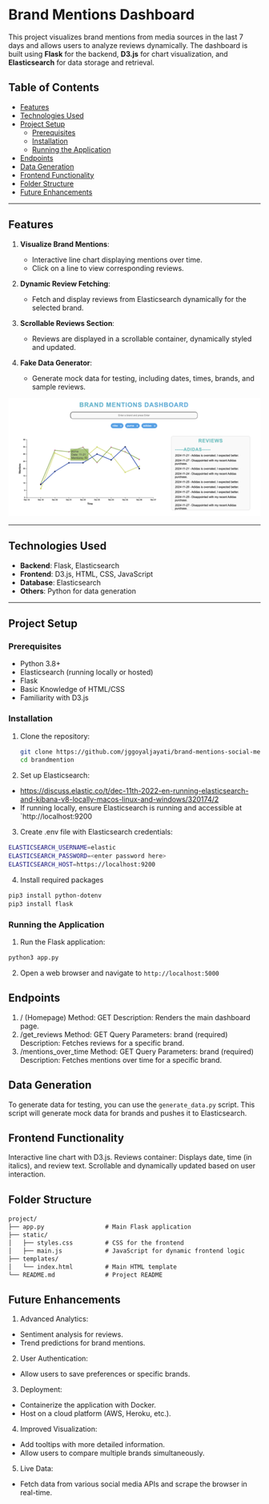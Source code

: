 # Brand Mentions Dashboard

This project visualizes brand mentions from media sources in the last 7 days and
allows users to analyze reviews dynamically. The dashboard is built using
**Flask** for the backend, **D3.js** for chart visualization, and
**Elasticsearch** for data storage and retrieval.

## Table of Contents

- [Features](#features)
- [Technologies Used](#technologies-used)
- [Project Setup](#project-setup)
  - [Prerequisites](#prerequisites)
  - [Installation](#installation)
  - [Running the Application](#running-the-application)
- [Endpoints](#endpoints)
- [Data Generation](#data-generation)
- [Frontend Functionality](#frontend-functionality)
- [Folder Structure](#folder-structure)
- [Future Enhancements](#future-enhancements)

---

## Features

1. **Visualize Brand Mentions**:

   - Interactive line chart displaying mentions over time.
   - Click on a line to view corresponding reviews.

2. **Dynamic Review Fetching**:

   - Fetch and display reviews from Elasticsearch dynamically for the selected
     brand.

3. **Scrollable Reviews Section**:

   - Reviews are displayed in a scrollable container, dynamically styled and
     updated.

4. **Fake Data Generator**:
   - Generate mock data for testing, including dates, times, brands, and sample
     reviews.

![Dashboard View](screenshots/dashboard.png "Dashboard Screenshot")

---

## Technologies Used

- **Backend**: Flask, Elasticsearch
- **Frontend**: D3.js, HTML, CSS, JavaScript
- **Database**: Elasticsearch
- **Others**: Python for data generation

---

## Project Setup

### Prerequisites

- Python 3.8+
- Elasticsearch (running locally or hosted)
- Flask
- Basic Knowledge of HTML/CSS
- Familiarity with D3.js

### Installation

1. Clone the repository:
   ```bash
   git clone https://github.com/jggoyaljayati/brand-mentions-social-media.git
   cd brandmention
   ```
2. Set up Elasticsearch:

- https://discuss.elastic.co/t/dec-11th-2022-en-running-elasticsearch-and-kibana-v8-locally-macos-linux-and-windows/320174/2
- If running locally, ensure Elasticsearch is running and accessible at
  `http://localhost:9200

3. Create .env file with Elasticsearch credentials:

```bash
ELASTICSEARCH_USERNAME=elastic
ELASTICSEARCH_PASSWORD=<enter password here>
ELASTICSEARCH_HOST=https://localhost:9200
```

4. Install required packages

```bash
pip3 install python-dotenv
pip3 install flask
```

### Running the Application

1. Run the Flask application:

```bash
python3 app.py
```

2. Open a web browser and navigate to `http://localhost:5000`

## Endpoints

1. / (Homepage) Method: GET Description: Renders the main dashboard page.
2. /get_reviews Method: GET Query Parameters: brand (required) Description:
   Fetches reviews for a specific brand.
3. /mentions_over_time Method: GET Query Parameters: brand (required)
   Description: Fetches mentions over time for a specific brand.

## Data Generation

To generate data for testing, you can use the `generate_data.py` script. This
script will generate mock data for brands and pushes it to Elasticsearch.

## Frontend Functionality

Interactive line chart with D3.js. Reviews container: Displays date, time (in
italics), and review text. Scrollable and dynamically updated based on user
interaction.

## Folder Structure

```plaintext
project/
├── app.py                 # Main Flask application
├── static/
│   ├── styles.css         # CSS for the frontend
│   ├── main.js            # JavaScript for dynamic frontend logic
├── templates/
│   └── index.html         # Main HTML template
└── README.md              # Project README
```

## Future Enhancements

1. Advanced Analytics:

- Sentiment analysis for reviews.
- Trend predictions for brand mentions.

2. User Authentication:

- Allow users to save preferences or specific brands.

3. Deployment:

- Containerize the application with Docker.
- Host on a cloud platform (AWS, Heroku, etc.).

4. Improved Visualization:

- Add tooltips with more detailed information.
- Allow users to compare multiple brands simultaneously.

5. Live Data:

- Fetch data from various social media APIs and scrape the browser in real-time.
